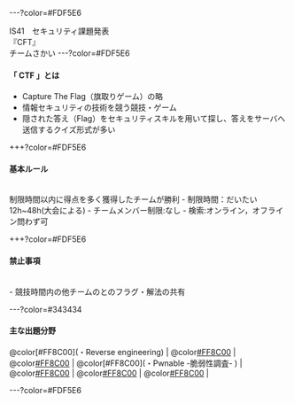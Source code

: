 ---?color=#FDF5E6

IS41　セキュリティ課題発表<br>
『CFT』<br>
チームさかい
---?color=#FDF5E6
#### 「 CTF 」とは
- Capture The Flag（旗取りゲーム）の略<br>
- 情報セキュリティの技術を競う競技・ゲーム<br>
- 隠された答え（Flag）をセキュリティスキルを用いて探し、答えをサーバへ送信するクイズ形式が多い

+++?color=#FDF5E6

#### 基本ルール
<br>
制限時間以内に得点を多く獲得したチームが勝利
- 制限時間：だいたい12h~48h(大会による)
- チームメンバー制限:なし
- 検索:オンライン，オフライン問わず可

+++?color=#FDF5E6

#### 禁止事項
<br>
- 競技時間内の他チームのとのフラグ・解法の共有

---?color=#343434 
#### 主な出題分野

@color[#FF8C00](・Reverse engineering) | 
@color[#FF8C00](・Network) |
@color[#FF8C00](・Forensics) |
@color[#FF8C00](・Pwnable -脆弱性調査- ) |
@color[#FF8C00](・Web) |
@color[#FF8C00](・Cipher) |
@color[#FF8C00](・programming) |

---?color=#FDF5E6
